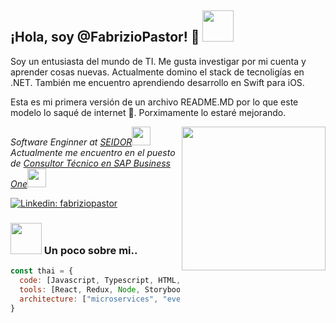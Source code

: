 <h2> ¡Hola, soy @FabrizioPastor! 🫡 <img src="https://tenor.com/bSw2K.gif" width="50"></h2>
<p> Soy un entusiasta del mundo de TI. Me gusta investigar por mi cuenta y aprender cosas nuevas. Actualmente domino el stack de tecnoligías en .NET. También me encuentro aprendiendo desarrollo en Swift para iOS. </p>
<p> Esta es mi primera versión de un archivo README.MD por lo que este modelo lo saqué de internet 🤪. Porximamente lo estaré mejorando. </p>
<img align='right' src="https://c.tenor.com/TCMWkxIkF9IAAAAi/dancing-gopher.gif" width="230">
<p><em>Software Enginner at <a href="https://www.seidor.com/es-pe">SEIDOR</a><img src="https://media.giphy.com/media/fYSnHlufseco8Fh93Z/giphy.gif" width="30"></br>Actualmente me encuentro en el puesto de <a href="https://www.sap.com/latinamerica/index.html">Consultor Técnico en SAP Business One</a><img src="https://media.giphy.com/media/WUlplcMpOCEmTGBtBW/giphy.gif" width="30"> 
</em></p>

[![Linkedin: fabriziopastor](https://img.shields.io/badge/-fabriziopastor-blue?style=flat-square&logo=Linkedin&logoColor=white&link=www.linkedin.com/in/fabrizio-pastor-suarez/)](https://www.linkedin.com/in/fabrizio-pastor-suarez/)



### <img src="https://media.giphy.com/media/3oKIPnAiaMCws8nOsE/giphy.gif" width="50"> Un poco sobre mi..  

```javascript
const thai = {
  code: [Javascript, Typescript, HTML, CSS, Swift, Python, C#],
  tools: [React, Redux, Node, Storybook, Styled-Components, Jest, Docker, EntityFramework, Dapper],
  architecture: ["microservices", "event-driven", "design system pattern"]
}
```
